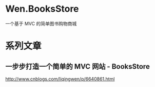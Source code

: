 # Wen.BooksStore
一个基于 MVC 的简单图书购物商城

# 系列文章
## 一步步打造一个简单的 MVC 网站 - BooksStore
http://www.cnblogs.com/liqingwen/p/6640861.html
